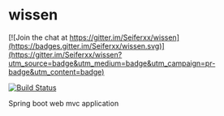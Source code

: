 # wissen

[![Join the chat at https://gitter.im/Seiferxx/wissen](https://badges.gitter.im/Seiferxx/wissen.svg)](https://gitter.im/Seiferxx/wissen?utm_source=badge&utm_medium=badge&utm_campaign=pr-badge&utm_content=badge)

[![Build Status](https://travis-ci.org/Seiferxx/wissen.svg?branch=master)](https://travis-ci.org/Seiferxx/wissen)


Spring boot web mvc application

